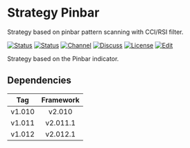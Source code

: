 # Strategy Pinbar

Strategy based on pinbar pattern scanning with CCI/RSI filter.

[![Status][gha-image-check-master]][gha-link-check-master]
[![Status][gha-image-compile-master]][gha-link-compile-master]
[![Channel][tg-channel-image]][tg-channel-link]
[![Discuss][gh-discuss-badge]][gh-discuss-link]
[![License][license-image]][license-link]
[![Edit][gh-edit-badge]][gh-edit-link]

Strategy based on the Pinbar indicator.

## Dependencies

| Tag      | Framework |
|:--------:|:---------:|
| v1.010   | v2.010    |
| v1.011   | v2.011.1  |
| v1.012   | v2.012.1  |

<!-- Named links -->

[gh-discuss-badge]: https://img.shields.io/badge/Discussions-Q&A-blue.svg?logo=github
[gh-discuss-link]: https://github.com/EA31337/EA31337-Strategies/discussions

[gh-edit-badge]: https://img.shields.io/badge/GitHub-edit-purple.svg?logo=github
[gh-edit-link]: https://github.dev/EA31337/Strategy-Pinbar

[gha-link-check-master]: https://github.com/EA31337/Strategy-Pinbar/actions?query=workflow:Check+branch%3Amaster
[gha-image-check-master]: https://github.com/EA31337/Strategy-Pinbar/workflows/Check/badge.svg?branch=master
[gha-link-compile-master]: https://github.com/EA31337/Strategy-Pinbar/actions?query=workflow:Compile+branch%3Amaster
[gha-image-compile-master]: https://github.com/EA31337/Strategy-Pinbar/workflows/Compile/badge.svg?branch=master

[tg-channel-image]: https://img.shields.io/badge/Telegram-join-0088CC.svg?logo=telegram
[tg-channel-link]: https://t.me/EA31337

[license-image]: https://img.shields.io/github/license/EA31337/EA31337-Strategies.svg
[license-link]: https://tldrlegal.com/license/gnu-general-public-license-v3-(gpl-3)
